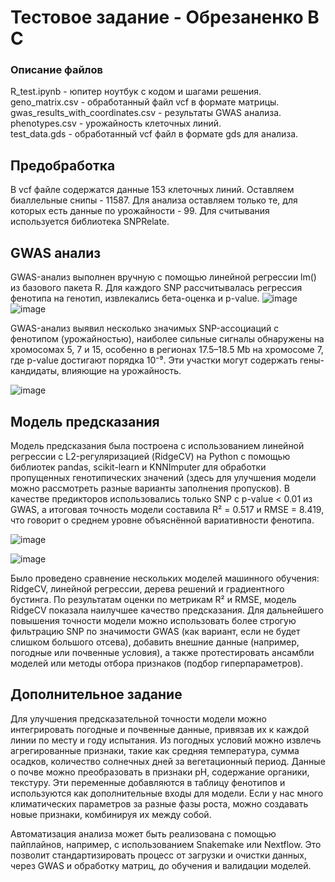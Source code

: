 # Тестовое задание - Обрезаненко В С
### Описание файлов
R_test.ipynb - юпитер ноутбук с кодом и шагами решения.  
geno_matrix.csv - обработанный файл vcf в формате матрицы.  
gwas_results_with_coordinates.csv - результаты GWAS анализа.  
phenotypes.csv - урожайность клеточных линий.  
test_data.gds - обработанный vcf файл в формате gds для анализа.  

## Предобработка
В vcf файле содержатся данные 153 клеточных линий. Оставляем биаллельные снипы - 11587. Для анализа оставляем только те, для которых есть данные по урожайности - 99. Для считывания используется библиотека SNPRelate.
  
## GWAS анализ
GWAS-анализ выполнен вручную с помощью линейной регрессии lm() из базового пакета R. Для каждого SNP рассчитывалась регрессия фенотипа на генотип, извлекались бета-оценка и p-value.
![image](https://github.com/user-attachments/assets/ff982d15-9c3b-44ed-84c5-21410ff4ad39)   
![image](https://github.com/user-attachments/assets/97cd2b82-f401-4f13-969c-610548538fe4)  

GWAS-анализ выявил несколько значимых SNP-ассоциаций с фенотипом (урожайностью), наиболее сильные сигналы обнаружены на хромосомах 5, 7 и 15, особенно в регионах 17.5–18.5 Mb на хромосоме 7, где p-value достигают порядка 10⁻⁹. Эти участки могут содержать гены-кандидаты, влияющие на урожайность.
  
![image](https://github.com/user-attachments/assets/23753381-959a-424b-922e-bbd55836cd40)  

## Модель предсказания  

Модель предсказания была построена с использованием линейной регрессии с L2-регуляризацией (RidgeCV) на Python с помощью библиотек pandas, scikit-learn и KNNImputer для обработки пропущенных генотипических значений (здесь для улучшения модели можно рассмотреть разные варианты заполнения пропусков). В качестве предикторов использовались только SNP с p-value < 0.01 из GWAS, а итоговая точность модели составила R² = 0.517 и RMSE = 8.419, что говорит о среднем уровне объяснённой вариативности фенотипа. 

![image](https://github.com/user-attachments/assets/488eb5aa-7ebf-477b-9f1a-a59175124a0d)

  
![image](https://github.com/user-attachments/assets/2df915e1-278b-4134-b391-8d7aad50405d)  

Было проведено сравнение нескольких моделей машинного обучения: RidgeCV, линейной регрессии, дерева решений и градиентного бустинга. По результатам оценки по метрикам R² и RMSE, модель RidgeCV показала наилучшее качество предсказания. 
Для дальнейшего повышения точности модели можно использовать более строгую фильтрацию SNP по значимости GWAS (как вариант, если не будет слишком большого отсева), добавить внешние данные (например, погодные или почвенные условия), а также протестировать ансамбли моделей или методы отбора признаков (подбор гиперпараметров).

## Дополнительное задание

Для улучшения предсказательной точности модели можно интегрировать погодные и почвенные данные, привязав их к каждой линии по месту и году испытания. Из погодных условий можно извлечь агрегированные признаки, такие как средняя температура, сумма осадков, количество солнечных дней за вегетационный период. Данные о почве можно преобразовать в признаки pH, содержание органики, текстуру. Эти переменные добавляются в таблицу фенотипов и используются как дополнительные входы для модели.
Если у нас много климатических параметров за разные фазы роста, можно создавать новые признаки, комбинируя их между собой.


Автоматизация анализа может быть реализована с помощью пайплайнов, например, с использованием Snakemake или Nextflow. Это позволит стандартизировать процесс от загрузки и очистки данных, через GWAS и обработку матриц, до обучения и валидации моделей.

